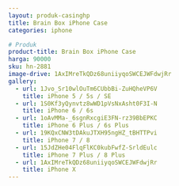 ```yaml
---
layout: produk-casinghp
title: Brain Box iPhone Case
categories: iphone

# Produk
product-title: Brain Box iPhone Case
harga: 90000
sku: hn-2881
image-drive: 1AxIMreTkQDz68uniiyqoSWCEJWFdwjRr
gallery:
  - url: 1Jvo_Sr10wlOuTm6CUbbBi-ZuHQheVP6V
    title: iPhone 5 / 5s / SE
  - url: 1S0Kf3yQynvtz8wWD1pVsNxAsht0F3I-N
    title: iPhone 6 / 6s
  - url: 1oAvMMa-_6sgnRxcgiE3FN-rz39BbEPKC
    title: iPhone 6 Plus / 6s Plus
  - url: 19KQxCNW3tDAkuJTXH95ngHZ_tBHTTPvi
    title: iPhone 7 / 8
  - url: 15JdZHe04FlqFlKC0kubFwfZ-SrldEulc
    title: iPhone 7 Plus / 8 Plus
  - url: 1AxIMreTkQDz68uniiyqoSWCEJWFdwjRr
    title: iPhone X
---
```

